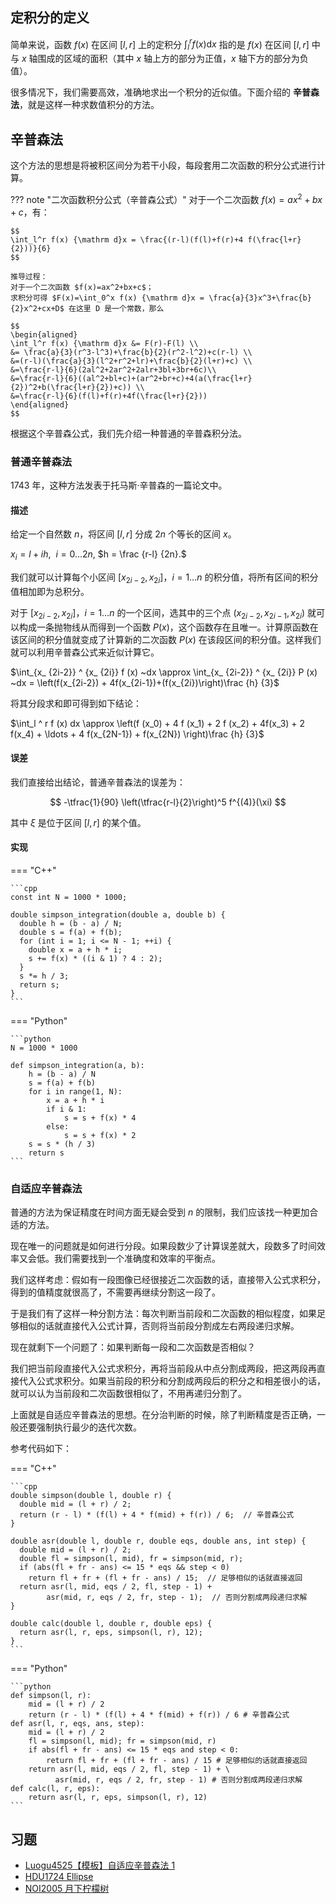## 定积分的定义

简单来说，函数 $f(x)$ 在区间 $[l,r]$ 上的定积分 $\int_{l}^{r}f(x)\mathrm{d}x$ 指的是 $f(x)$ 在区间 $[l,r]$ 中与 $x$ 轴围成的区域的面积（其中 $x$ 轴上方的部分为正值，$x$ 轴下方的部分为负值）。

很多情况下，我们需要高效，准确地求出一个积分的近似值。下面介绍的 **辛普森法**，就是这样一种求数值积分的方法。

## 辛普森法

这个方法的思想是将被积区间分为若干小段，每段套用二次函数的积分公式进行计算。

??? note "二次函数积分公式（辛普森公式）"
    对于一个二次函数 $f(x)=ax^2+bx+c$，有：
    
    $$
    \int_l^r f(x) {\mathrm d}x = \frac{(r-l)(f(l)+f(r)+4 f(\frac{l+r}{2}))}{6}
    $$
    
    推导过程：
    对于一个二次函数 $f(x)=ax^2+bx+c$；
    求积分可得 $F(x)=\int_0^x f(x) {\mathrm d}x = \frac{a}{3}x^3+\frac{b}{2}x^2+cx+D$ 在这里 D 是一个常数，那么
    
    $$
    \begin{aligned}
    \int_l^r f(x) {\mathrm d}x &= F(r)-F(l) \\
    &= \frac{a}{3}(r^3-l^3)+\frac{b}{2}(r^2-l^2)+c(r-l) \\
    &=(r-l)(\frac{a}{3}(l^2+r^2+lr)+\frac{b}{2}(l+r)+c) \\
    &=\frac{r-l}{6}(2al^2+2ar^2+2alr+3bl+3br+6c)\\
    &=\frac{r-l}{6}((al^2+bl+c)+(ar^2+br+c)+4(a(\frac{l+r}{2})^2+b(\frac{l+r}{2})+c)) \\
    &=\frac{r-l}{6}(f(l)+f(r)+4f(\frac{l+r}{2}))
    \end{aligned}
    $$

根据这个辛普森公式，我们先介绍一种普通的辛普森积分法。

### 普通辛普森法

1743 年，这种方法发表于托马斯·辛普森的一篇论文中。

#### 描述

给定一个自然数 $n$，将区间 $[l, r]$ 分成 $2n$ 个等长的区间 $x$。

$x_i = l + i h, ~~ i = 0 \ldots 2n,$ $h = \frac {r-l} {2n}.$

我们就可以计算每个小区间 $[x_ {2i-2}, x_ {2i}]$，$i = 1\ldots n$ 的积分值，将所有区间的积分值相加即为总积分。

对于 $[x_ {2i-2}, x_ {2i}]$，$i = 1\ldots n$ 的一个区间，选其中的三个点 $(x_ {2i-2}, x_ {2i-1}, x_ {2i})$ 就可以构成一条抛物线从而得到一个函数 $P(x)$，这个函数存在且唯一。计算原函数在该区间的积分值就变成了计算新的二次函数 $P(x)$ 在该段区间的积分值。这样我们就可以利用辛普森公式来近似计算它。

$\int_{x_ {2i-2}} ^ {x_ {2i}} f (x) ~dx \approx \int_{x_ {2i-2}} ^ {x_ {2i}} P (x) ~dx = \left(f(x_{2i-2}) + 4f(x_{2i-1})+(f(x_{2i})\right)\frac {h} {3}$

将其分段求和即可得到如下结论：

$\int_l ^ r f (x) dx \approx \left(f (x_0) + 4 f (x_1) + 2 f (x_2) + 4f(x_3) + 2 f(x_4) + \ldots + 4 f(x_{2N-1}) + f(x_{2N}) \right)\frac {h} {3}$

#### 误差

我们直接给出结论，普通辛普森法的误差为：

$$
-\tfrac{1}{90} \left(\tfrac{r-l}{2}\right)^5 f^{(4)}(\xi)
$$

其中 $\xi$ 是位于区间 $[l,r]$ 的某个值。

#### 实现

=== "C++"

    ```cpp
    const int N = 1000 * 1000;

    double simpson_integration(double a, double b) {
      double h = (b - a) / N;
      double s = f(a) + f(b);
      for (int i = 1; i <= N - 1; ++i) {
        double x = a + h * i;
        s += f(x) * ((i & 1) ? 4 : 2);
      }
      s *= h / 3;
      return s;
    }
    ```

=== "Python"

    ```python
    N = 1000 * 1000

    def simpson_integration(a, b):
        h = (b - a) / N
        s = f(a) + f(b)
        for i in range(1, N):
            x = a + h * i
            if i & 1:
                s = s + f(x) * 4
            else:
                s = s + f(x) * 2
        s = s * (h / 3)
        return s
    ```

### 自适应辛普森法

普通的方法为保证精度在时间方面无疑会受到 $n$ 的限制，我们应该找一种更加合适的方法。

现在唯一的问题就是如何进行分段。如果段数少了计算误差就大，段数多了时间效率又会低。我们需要找到一个准确度和效率的平衡点。

我们这样考虑：假如有一段图像已经很接近二次函数的话，直接带入公式求积分，得到的值精度就很高了，不需要再继续分割这一段了。

于是我们有了这样一种分割方法：每次判断当前段和二次函数的相似程度，如果足够相似的话就直接代入公式计算，否则将当前段分割成左右两段递归求解。

现在就剩下一个问题了：如果判断每一段和二次函数是否相似？

我们把当前段直接代入公式求积分，再将当前段从中点分割成两段，把这两段再直接代入公式求积分。如果当前段的积分和分割成两段后的积分之和相差很小的话，就可以认为当前段和二次函数很相似了，不用再递归分割了。

上面就是自适应辛普森法的思想。在分治判断的时候，除了判断精度是否正确，一般还要强制执行最少的迭代次数。

参考代码如下：

=== "C++"

    ```cpp
    double simpson(double l, double r) {
      double mid = (l + r) / 2;
      return (r - l) * (f(l) + 4 * f(mid) + f(r)) / 6;  // 辛普森公式
    }

    double asr(double l, double r, double eqs, double ans, int step) {
      double mid = (l + r) / 2;
      double fl = simpson(l, mid), fr = simpson(mid, r);
      if (abs(fl + fr - ans) <= 15 * eqs && step < 0)
        return fl + fr + (fl + fr - ans) / 15;  // 足够相似的话就直接返回
      return asr(l, mid, eqs / 2, fl, step - 1) +
            asr(mid, r, eqs / 2, fr, step - 1);  // 否则分割成两段递归求解
    }

    double calc(double l, double r, double eps) {
      return asr(l, r, eps, simpson(l, r), 12);
    }
    ```

=== "Python"

    ```python
    def simpson(l, r):
        mid = (l + r) / 2
        return (r - l) * (f(l) + 4 * f(mid) + f(r)) / 6 # 辛普森公式
    def asr(l, r, eqs, ans, step):
        mid = (l + r) / 2
        fl = simpson(l, mid); fr = simpson(mid, r)
        if abs(fl + fr - ans) <= 15 * eqs and step < 0:
            return fl + fr + (fl + fr - ans) / 15 # 足够相似的话就直接返回
        return asr(l, mid, eqs / 2, fl, step - 1) + \
              asr(mid, r, eqs / 2, fr, step - 1) # 否则分割成两段递归求解
    def calc(l, r, eps):
        return asr(l, r, eps, simpson(l, r), 12)
    ```

## 习题

- [Luogu4525【模板】自适应辛普森法 1](https://www.luogu.com.cn/problem/P4525)
- [HDU1724 Ellipse](https://vjudge.net/problem/HDU-1724)
- [NOI2005 月下柠檬树](https://www.luogu.com.cn/problem/P4207)
